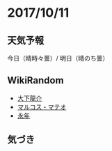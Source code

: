 # 2017/10/11

## 天気予報

今日（晴時々曇）/ 明日（晴のち曇）

## WikiRandom

* [大下龍介](https://ja.wikipedia.org/wiki/%E5%A4%A7%E4%B8%8B%E9%BE%8D%E4%BB%8B)
* [マルコス・マテオ](https://ja.wikipedia.org/wiki/%E3%83%9E%E3%83%AB%E3%82%B3%E3%82%B9%E3%83%BB%E3%83%9E%E3%83%86%E3%82%AA)
* [永年](https://ja.wikipedia.org/wiki/%E6%B0%B8%E5%B9%B4)

## 気づき

